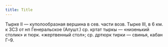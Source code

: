 ```yaml
---
title: Title
---
```


Тырке II — куполообразная вершина в сев. части возв. Тырке III, в 6 км. к ЗСЗ от
нп Генеральское (Алушт.) ср. кртат тыркы — «низенький столик» и тюрк.
«жертвенный стол»; ср. дртюрк тирки — свинья, кабан Г–9.
